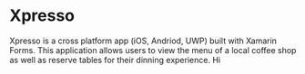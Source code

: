 # Xpresso
Xpresso is a cross platform app (iOS, Andriod, UWP) built with Xamarin Forms. This application allows users to view the menu of a local coffee shop as well as reserve tables for their dinning experience.  Hi
